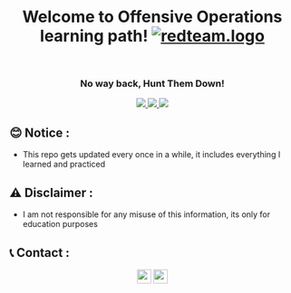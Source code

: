 <h1 align="center">
  <br>
  Welcome to Offensive Operations learning path!
  <a href="https://github.com/smadi0x86/CSC-RedOps"><img src="https://blog.cloudflare.com/content/images/2017/12/animation-iot-botnet.gif" alt="redteam.logo"></a>
  <br>

  <br>
</h1>

<h3 align="center">No way back, Hunt Them Down!</h3>

<p align="center">
  <a href="">
   <img src=https://img.shields.io/badge/Red-Team-red>
   <img src=https://img.shields.io/badge/Learning-Path-blue>
    <img src=https://img.shields.io/badge/HTU-CSC-red>
  </a>
  </p>

## 😊 Notice :

- This repo gets updated every once in a while, it includes everything I learned and practiced

## ⚠️ Disclaimer :

- I am not responsible for any misuse of this information, its only for education purposes

## 📞 Contact :

<p align="center">
<a href="https://linkedin.com/in/saud-smadi" target="_blank"><img align="center" src="https://cdn.jsdelivr.net/npm/simple-icons@3.0.1/icons/linkedin.svg" alt="smadi" height="25" width="25" /></a>
<a href="https://t.me/rootsmadi" target="_blank"><img align="center" src="https://cdn.jsdelivr.net/npm/simple-icons@3.0.1/icons/telegram.svg" alt="smadi" height="25" width="25" /></a>
</p>
